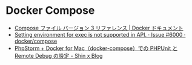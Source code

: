 # Docker Compose

- [Compose ファイル バージョン 3 リファレンス | Docker ドキュメント](https://matsuand.github.io/docs.docker.jp.onthefly/compose/compose-file/)
- [Setting environment for exec is not supported in API. · Issue #6000 · docker/compose](https://github.com/docker/compose/issues/6000)
- [PhpStorm + Docker for Mac（docker-compose）での PHPUnit と Remote Debug の設定 - Shin x Blog](https://blog.shin1x1.com/entry/setup-test-and-debug-on-phpstorm-and-docker-for-mac)
